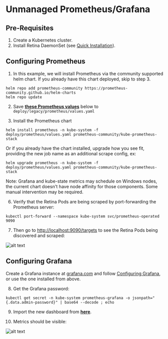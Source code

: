 # Unmanaged Prometheus/Grafana
<!-- markdownlint-disable MD029 -->

## Pre-Requisites

1. Create a Kubernetes cluster.
2. Install Retina DaemonSet (see [Quick Installation](./setup.md)).

## Configuring Prometheus

1. In this example, we will install Prometheus via the community supported helm chart. If you already have this chart deployed, skip to step 3.

  ```shell
  helm repo add prometheus-community https://prometheus-community.github.io/helm-charts
  helm repo update
  ```

2. Save **[these Prometheus values](https://github.com/microsoft/retina/blob/main/deploy/legacy/prometheus/values.yaml)** below to `deploy/legacy/prometheus/values.yaml`

3. Install the Prometheus chart

  ```shell
  helm install prometheus -n kube-system -f deploy/prometheus/values.yaml prometheus-community/kube-prometheus-stack
  ```

Or if you already have the chart installed, upgrade how you see fit, providing the new job name as an additional scrape config, ex:

  ```shell
  helm upgrade prometheus -n kube-system -f deploy/prometheus/values.yaml prometheus-community/kube-prometheus-stack
  ```

Note: Grafana and kube-state metrics may schedule on Windows nodes, the current chart doesn't have node affinity for those components. Some manual intervention may be required.

6. Verify that the Retina Pods are being scraped by port-forwarding the Prometheus server:

  ```shell
  kubectl port-forward --namespace kube-system svc/prometheus-operated 9090
  ```

7. Then go to [http://localhost:9090/targets](http://localhost:9090/targets) to see the Retina Pods being discovered and scraped:

![alt text](img/prometheus-retina-pods.png)

## Configuring Grafana

Create a Grafana instance at [grafana.com](https://www.grafana.com) and follow [Configuring Grafana](./grafana.md), or use the one installed from above.

8. Get the Grafana password:

```shell
kubectl get secret -n kube-system prometheus-grafana -o jsonpath="{.data.admin-password}" | base64 --decode ; echo
```

9. Import the new dashboard from **[here](https://grafana.com/grafana/dashboards/18814/)**.

10. Metrics should be visible:

![alt text](img/grafana-dashboard-metrics.png)
